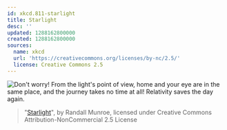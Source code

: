 ```yaml
---
id: xkcd.811-starlight
title: Starlight
desc: ''
updated: 1288162800000
created: 1288162800000
sources:
  name: xkcd
  url: 'https://creativecommons.org/licenses/by-nc/2.5/'
  license: Creative Commons 2.5
---
```

![Don't worry! From the light's point of view, home and your eye are in the same place, and the journey takes no time at all! Relativity saves the day again.](https://imgs.xkcd.com/comics/starlight.png)
> "[Starlight](https://xkcd.com/811/)", by Randall Munroe, licensed under Creative Commons Attribution-NonCommercial 2.5 License

